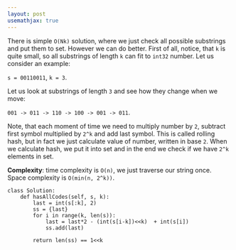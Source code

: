 ```yaml
---
layout: post
usemathjax: true
---
```


There is simple `O(Nk)` solution, where we just check all possible substrings and put them to set. However we can do better. First of all, notice, that `k` is quite small, so all substrings of length `k` can fit to `int32` number. Let us consider an example:

`s = 00110011`, `k = 3`.

Let us look at substrings of length `3` and see how they change when we move:

`001 -> 011 -> 110 -> 100 -> 001 -> 011`.

Note, that each moment of time we need to multiply number by `2`, subtract first symbol multiplied by `2^k` and add last symbol. This is called rolling hash, but in fact we just calculate value of number, written in base `2`. When we calculate hash, we put it into set and in the end we check if we have `2^k` elements in set.

**Complexity**: time complexity is `O(n)`, we just traverse our string once. Space complexity is `O(min(n, 2^k))`.

```
class Solution:
    def hasAllCodes(self, s, k):
        last = int(s[:k], 2)
        ss = {last}
        for i in range(k, len(s)):
            last = last*2 - (int(s[i-k])<<k)  + int(s[i])
            ss.add(last)
        
        return len(ss) == 1<<k
```